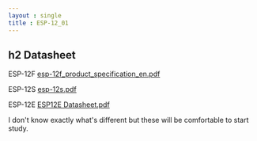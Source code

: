 ```yaml
---
layout : single
title : ESP-12_01
---
```


## h2 Datasheet

ESP-12F
[esp-12f_product_specification_en.pdf](https://github.com/Lcooldong/Lcooldong.github.io/files/7028420/esp-12f_product_specification_en.pdf)

ESP-12S
[esp-12s.pdf](https://github.com/Lcooldong/Lcooldong.github.io/files/7028428/esp-12s.pdf)

ESP-12E
[ESP12E Datasheet.pdf](https://github.com/Lcooldong/Lcooldong.github.io/files/7028429/ESP12E.Datasheet.pdf)

I don't know exactly what's different but these will be comfortable to start study.

